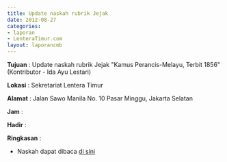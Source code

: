 ```yaml
---
title: Update naskah rubrik Jejak
date: 2012-08-27
categories:
- laporan
- LenteraTimur.com
layout: laporancmb
---
```



**Tujuan** : Update naskah rubrik Jejak "Kamus Perancis-Melayu, Terbit 1856" (Kontributor - Ida Ayu Lestari)

**Lokasi** : Sekretariat Lentera Timur 

**Alamat** : Jalan Sawo Manila No. 10 Pasar Minggu, Jakarta Selatan

**Jam** : 

**Hadir** :  


**Ringkasan** : 
* Naskah dapat dibaca [di sini](http://www.lenteratimur.com/2012/08/kamus-perancis-melayu-terbit-1856/)
